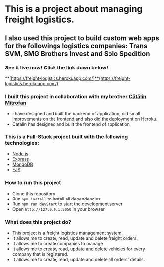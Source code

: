 # This is a project about managing freight logistics.

## I also used this project to build custom web apps for the followings logistics companies: __Trans SVM, SMG Brothers Invest and Solo Spedition__

### See it live now! Click the link down below!

**[https://freight-logistics.herokuapp.com/]**(https://freight-logistics.herokuapp.com/)


### I built this project in collaboration with my brother [Cătălin Mitrofan](https://github.com/Mitrogun)


- I have designed and built the backend of application, did small improvements on the frontend and also did the deployment on Heroku.
- Catalin has designed and built the frontend of application


### This is a Full-Stack project built with the following technologies:

- [Node.js](https://nodejs.org/en/)
- [Express](https://expressjs.com/)
- [MongoDB](https://www.mongodb.com/)
- [EJS](https://ejs.co/)

### How to run this project

- Clone this repository
- Run `npm install` to install all dependencies
- Run `npm run devStart` to start the development server
- Open `http://127.0.0.1:5050` in your browser

### What does this project do?

- This project is a freight logistics management system.
- It allows me to create, read, update and delete freight orders.
- It allows me to create companies to manage
- It allows me to create, read, update and delete vehicles for every company that is registered.
- It allows me to create, read, update and delete all orders' details.
